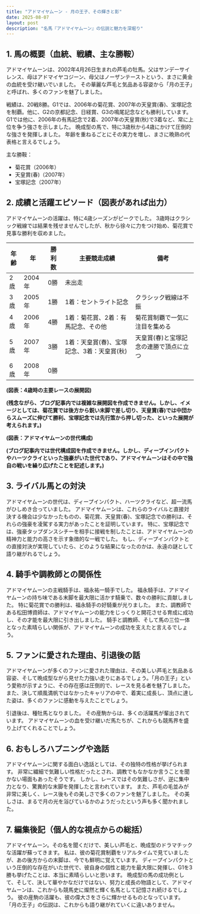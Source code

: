 ```yaml
---
title: "アドマイヤムーン - 月の王子、その輝きと影"
date: 2025-08-07
layout: post
description: "名馬『アドマイヤムーン』の伝説と魅力を深堀り"
---
```


## 1. 馬の概要（血統、戦績、主な勝鞍）

アドマイヤムーンは、2002年4月26日生まれの芦毛の牡馬。父はサンデーサイレンス、母はアドマイヤコジーン、母父はノーザンテーストという、まさに黄金の血統を受け継いでいました。  その華麗な芦毛と気品ある容姿から「月の王子」と呼ばれ、多くのファンを魅了しました。

戦績は、20戦8勝。G1では、2006年の菊花賞、2007年の天皇賞(春)、宝塚記念を制覇。他に、G2の京都記念、日経賞、G3の鳴尾記念なども勝利しています。  G1では他に、2006年の有馬記念で2着、2007年の天皇賞(秋)で3着など、常に上位を争う強さを示しました。  晩成型の馬で、特に3歳秋から4歳にかけて圧倒的な強さを発揮しました。  年齢を重ねるごとにその実力を増し、まさに晩熟の代表格と言えるでしょう。

主な勝鞍：

* 菊花賞（2006年）
* 天皇賞(春)（2007年）
* 宝塚記念（2007年）


## 2. 成績と活躍エピソード（図表があれば出力）

アドマイヤムーンの活躍は、特に4歳シーズンがピークでした。  3歳時はクラシック戦線では結果を残せませんでしたが、秋から徐々に力をつけ始め、菊花賞で見事な勝利を収めました。

| 年齢 | 年 | 勝利数 | 主要競走成績 | 備考 |
|---|---|---|---|---|
| 2歳 | 2004年 | 0勝 | 未出走 |  |
| 3歳 | 2005年 | 1勝 | 1着：セントライト記念 |  クラシック戦線は不振 |
| 4歳 | 2006年 | 4勝 | 1着：菊花賞、2着：有馬記念、その他 | 菊花賞制覇で一気に注目を集める |
| 5歳 | 2007年 | 3勝 | 1着：天皇賞(春)、宝塚記念、3着：天皇賞(秋) | 天皇賞(春)と宝塚記念の連勝で頂点に立つ |
| 6歳 | 2008年 | 0勝 |  |  |


**(図表：4歳時の主要レースの展開図)**

**(残念ながら、ブログ記事内では複雑な展開図を作成できません。しかし、イメージとしては、菊花賞では後方から鋭い末脚で差し切り、天皇賞(春)では中団からスムーズに伸びて勝利、宝塚記念では先行策から押し切った、といった展開が考えられます。)**

**(図表：アドマイヤムーンの世代構成)**

**(ブログ記事内では世代構成図を作成できません。しかし、ディープインパクトやハーツクライといった強豪がいた世代であり、アドマイヤムーンはその中で独自の戦いを繰り広げたことを記述します。)**


## 3. ライバル馬との対決

アドマイヤムーンの世代は、ディープインパクト、ハーツクライなど、超一流馬がひしめき合っていました。  アドマイヤムーンは、これらのライバルと直接対決する機会は少なかったものの、菊花賞、天皇賞(春)、宝塚記念での勝利は、それらの強豪を凌駕する実力があったことを証明しています。  特に、宝塚記念では、強豪タップダンスシチーを相手に接戦を制したことは、アドマイヤムーンの精神力と能力の高さを示す象徴的な一戦でした。  もし、ディープインパクトとの直接対決が実現していたら、どのような結果になったのかは、永遠の謎として語り継がれるでしょう。


## 4. 騎手や調教師との関係性

アドマイヤムーンの主戦騎手は、福永祐一騎手でした。  福永騎手は、アドマイヤムーンの持ち味である末脚を最大限に活かす騎乗で、数々の勝利に貢献しました。  特に菊花賞での勝利は、福永騎手の好騎乗が光りました。  また、調教師である松田博資師は、アドマイヤムーンの能力をじっくりと開花させる育成に成功し、その才能を最大限に引き出しました。  騎手と調教師、そして馬の三位一体となった素晴らしい関係が、アドマイヤムーンの成功を支えたと言えるでしょう。


## 5. ファンに愛された理由、引退後の話

アドマイヤムーンが多くのファンに愛された理由は、その美しい芦毛と気品ある容姿、そして晩成型ながら見せた力強い走りにあるでしょう。「月の王子」という愛称が示すように、その存在感は圧倒的で、レースを見る者を魅了しました。  また、決して順風満帆ではなかったキャリアの中で、着実に成長し、頂点に達した姿は、多くのファンに感動を与えたことでしょう。

引退後は、種牡馬となりました。  その産駒からは、多くの活躍馬が輩出されています。  アドマイヤムーンの血を受け継いだ馬たちが、これからも競馬界を盛り上げてくれることでしょう。


## 6. おもしろハプニングや逸話

アドマイヤムーンに関する面白い逸話としては、その独特の性格が挙げられます。  非常に繊細で気難しい性格だったとされ、調教でもなかなか言うことを聞かない場面もあったそうです。  しかし、レースではその気難しさが、逆に集中力となり、驚異的な末脚を発揮したと言われています。  また、芦毛の毛並みが非常に美しく、レース後もその美しさで多くのファンを魅了しました。  その美しさは、まるで月の光を浴びているかのようだったという声も多く聞かれました。


## 7. 編集後記（個人的な視点からの総括）

アドマイヤムーン。その名を聞くだけで、美しい芦毛と、晩成型のドラマチックな活躍が蘇ってきます。  私は、彼の菊花賞制覇をリアルタイムで見ていましたが、あの後方からの末脚は、今でも鮮明に覚えています。  ディープインパクトという圧倒的な存在がいた世代で、彼自身の個性と能力を最大限に発揮し、G1を3勝も挙げたことは、本当に素晴らしいと思います。  晩成型の馬の成功例として、そして、決して華やかなだけではない、努力と成長の物語として、アドマイヤムーンは、これからも競馬史に燦然と輝く名馬として記憶され続けるでしょう。  彼の産駒の活躍も、彼の偉大さをさらに輝かせるものとなっています。  「月の王子」の伝説は、これからも語り継がれていくに違いありません。
